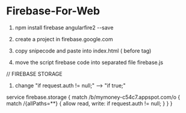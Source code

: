 # Firebase-For-Web

1. npm install firebase angularfire2 --save

1. create a project in firebase.google.com
2. copy snipecode and paste into index.html ( before </body> tag)
3. move the script firebase code into separated file firebase.js



// FIREBASE STORAGE
1. change "if request.auth != null;" --> "if true;"

service firebase.storage {
  match /b/mymoney-c54c7.appspot.com/o {
    match /{allPaths=**} {
      allow read, write: if request.auth != null;
    }
  }
}


